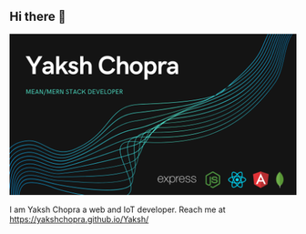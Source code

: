 ## Hi there 👋
![](Yaksh%20Chopra.png)

I am Yaksh Chopra a web and IoT developer. Reach me at https://yakshchopra.github.io/Yaksh/



<!--
**Yakshchopra/Yakshchopra** is a ✨ _special_ ✨ repository because its `README.md` (this file) appears on your GitHub profile.

Here are some ideas to get you started:

- 🔭 I’m currently working on ...
- 🌱 I’m currently learning ...
- 👯 I’m looking to collaborate on ...
- 🤔 I’m looking for help with ...
- 💬 Ask me about ...
- 📫 How to reach me: ...
- 😄 Pronouns: ...
- ⚡ Fun fact: ...
-->
